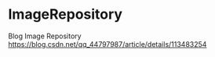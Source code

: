 # ImageRepository
Blog Image Repository
https://blog.csdn.net/qq_44797987/article/details/113483254
